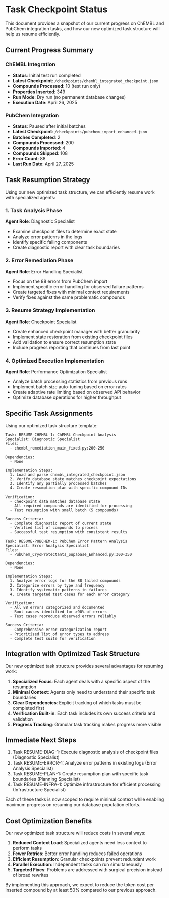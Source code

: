 # Task Checkpoint Status

This document provides a snapshot of our current progress on ChEMBL and PubChem integration tasks, and how our new optimized task structure will help us resume efficiently.

## Current Progress Summary

### ChEMBL Integration
- **Status**: Initial test run completed
- **Latest Checkpoint**: `/checkpoints/chembl_integrated_checkpoint.json`
- **Compounds Processed**: 10 (test run only)
- **Properties Inserted**: 349
- **Run Mode**: Dry run (no permanent database changes)
- **Execution Date**: April 26, 2025

### PubChem Integration
- **Status**: Paused after initial batches
- **Latest Checkpoint**: `/checkpoints/pubchem_import_enhanced.json`
- **Batches Completed**: 2
- **Compounds Processed**: 200
- **Compounds Imported**: 4
- **Compounds Skipped**: 108
- **Error Count**: 88
- **Last Run Date**: April 27, 2025

## Task Resumption Strategy

Using our new optimized task structure, we can efficiently resume work with specialized agents:

### 1. Task Analysis Phase

**Agent Role**: Diagnostic Specialist
- Examine checkpoint files to determine exact state
- Analyze error patterns in the logs
- Identify specific failing components
- Create diagnostic report with clear task boundaries

### 2. Error Remediation Phase

**Agent Role**: Error Handling Specialist
- Focus on the 88 errors from PubChem import
- Implement specific error handling for observed failure patterns
- Create targeted fixes with minimal context requirements
- Verify fixes against the same problematic compounds

### 3. Resume Strategy Implementation

**Agent Role**: Checkpoint Specialist
- Create enhanced checkpoint manager with better granularity
- Implement state restoration from existing checkpoint files
- Add validation to ensure correct resumption state
- Include progress reporting that continues from last point

### 4. Optimized Execution Implementation

**Agent Role**: Performance Optimization Specialist
- Analyze batch processing statistics from previous runs
- Implement batch size auto-tuning based on error rates
- Create adaptive rate limiting based on observed API behavior
- Optimize database operations for higher throughput

## Specific Task Assignments

Using our optimized task structure template:

```
Task: RESUME-CHEMBL-1: ChEMBL Checkpoint Analysis
Specialist: Diagnostic Specialist
Files:
  - chembl_remediation_main_fixed.py:200-250
  
Dependencies:
  - None
  
Implementation Steps:
  1. Load and parse chembl_integrated_checkpoint.json
  2. Verify database state matches checkpoint expectations
  3. Identify any partially processed batches
  4. Create resumption plan with specific compound IDs
  
Verification:
  - Checkpoint data matches database state
  - All required compounds are identified for processing
  - Test resumption with small batch (5 compounds)
  
Success Criteria:
  - Complete diagnostic report of current state
  - Verified list of compounds to process
  - Successful test resumption with consistent results
```

```
Task: RESUME-PUBCHEM-1: PubChem Error Pattern Analysis
Specialist: Error Analysis Specialist
Files:
  - PubChem_CryoProtectants_Supabase_Enhanced.py:300-350
  
Dependencies:
  - None
  
Implementation Steps:
  1. Analyze error logs for the 88 failed compounds
  2. Categorize errors by type and frequency
  3. Identify systematic patterns in failures
  4. Create targeted test cases for each error category
  
Verification:
  - All 88 errors categorized and documented
  - Root causes identified for >90% of errors
  - Test cases reproduce observed errors reliably
  
Success Criteria:
  - Comprehensive error categorization report
  - Prioritized list of error types to address
  - Complete test suite for verification
```

## Integration with Optimized Task Structure

Our new optimized task structure provides several advantages for resuming work:

1. **Specialized Focus**: Each agent deals with a specific aspect of the resumption
2. **Minimal Context**: Agents only need to understand their specific task boundaries
3. **Clear Dependencies**: Explicit tracking of which tasks must be completed first
4. **Verification Built-in**: Each task includes its own success criteria and validation
5. **Progress Tracking**: Granular task tracking makes progress more visible

## Immediate Next Steps

1. Task RESUME-DIAG-1: Execute diagnostic analysis of checkpoint files (Diagnostic Specialist)
2. Task RESUME-ERROR-1: Analyze error patterns in existing logs (Error Analysis Specialist)
3. Task RESUME-PLAN-1: Create resumption plan with specific task boundaries (Planning Specialist)
4. Task RESUME-INFRA-1: Optimize infrastructure for efficient processing (Infrastructure Specialist)

Each of these tasks is now scoped to require minimal context while enabling maximum progress on resuming our database population efforts.

## Cost Optimization Benefits

Our new optimized task structure will reduce costs in several ways:

1. **Reduced Context Load**: Specialized agents need less context to perform tasks
2. **Fewer Retries**: Better error handling reduces failed operations
3. **Efficient Resumption**: Granular checkpoints prevent redundant work
4. **Parallel Execution**: Independent tasks can run simultaneously
5. **Targeted Fixes**: Problems are addressed with surgical precision instead of broad rewrites

By implementing this approach, we expect to reduce the token cost per inserted compound by at least 50% compared to our previous approach.